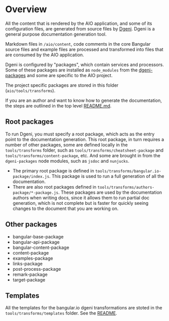 # Overview

All the content that is rendered by the AIO application, and some of its configuration files, are
generated from source files by [Dgeni](https://github.com/bangular/dgeni). Dgeni is a general purpose
documentation generation tool.

Markdown files in `/aio/content`, code comments in the core Bangular source files and example files
are processed and transformed into files that are consumed by the AIO application.

Dgeni is configured by "packages", which contain services and processors. Some of these packages are
installed as `node_modules` from the [dgeni-packages](https://github.com/bangular/dgeni-packages) and
some are specific to the AIO project.

The project specific packages are stored in this folder (`aio/tools/transforms`).

If you are an author and want to know how to generate the documentation, the steps are outlined in
the top level [README.md](../../README.md#guide-to-authoring).

## Root packages

To run Dgeni, you must specify a root package, which acts as the entry point to the documentation
generation.
This root package, in turn requires a number of other packages, some are defined locally in the
`tools/transforms` folder, such as `tools/transforms/cheatsheet-package` and
`tools/transforms/content-package`, etc. And some are brought in from the `dgeni-packages` node
modules, such as `jsdoc` and `nunjucks`.

* The primary root package is defined in `tools/transforms/bangular.io-package/index.js`. This package
is used to run a full generation of all the documentation.
* There are also root packages defined in `tools/transforms/authors-package/*-package.js`. These
packages are used by the documentation authors when writing docs, since it allows them to run partial
doc generation, which is not complete but is faster for quickly seeing changes to the document that
you are working on.

## Other packages

* bangular-base-package
* bangular-api-package
* bangular-content-package
* content-package
* examples-package
* links-package
* post-process-package
* remark-package
* target-package

## Templates

All the templates for the bangular.io dgeni transformations are stoted in the `tools/transforms/templates`
folder. See the [README](./templates/README.md).
